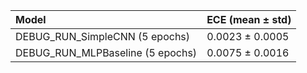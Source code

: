 | Model                            | ECE (mean ± std)   |
|:---------------------------------|:-------------------|
| DEBUG_RUN_SimpleCNN (5 epochs)   | 0.0023 ± 0.0005    |
| DEBUG_RUN_MLPBaseline (5 epochs) | 0.0075 ± 0.0016    |
